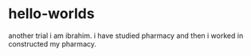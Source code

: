 # hello-worlds
another trial
i am ibrahim. i have studied pharmacy and then i worked in constructed my pharmacy.

